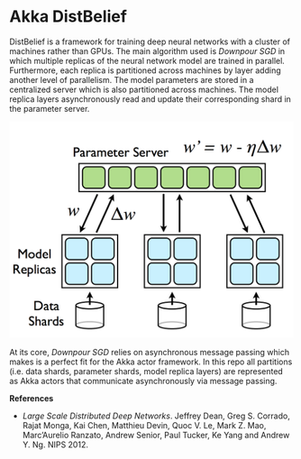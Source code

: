 Akka DistBelief
===============

DistBelief is a framework for training deep neural networks with a cluster of machines rather than GPUs.  The main
algorithm used is _Downpour SGD_ in which multiple replicas of the neural network model are trained in parallel.  Furthermore,
each replica is partitioned across machines by layer adding another level of parallelism.  The model parameters are
stored in a centralized server which is also partitioned across machines.  The model replica layers asynchronously
read and update their corresponding shard in the parameter server.

![downpour sgd](/downpour_sgd.png)

At its core, _Downpour SGD_ relies on asynchronous message passing which makes is a perfect fit for the Akka actor
 framework.  In this repo all partitions (i.e. data shards, parameter shards, model replica layers) are represented
 as Akka actors that communicate asynchronously via message passing.
 
 __References__
 
 * _Large Scale Distributed Deep Networks_.  Jeffrey Dean, Greg S. Corrado, Rajat Monga, Kai Chen, Matthieu Devin, Quoc V. Le, Mark Z. Mao, Marc’Aurelio Ranzato, Andrew Senior, Paul Tucker, Ke Yang and Andrew Y. Ng.  NIPS 2012.